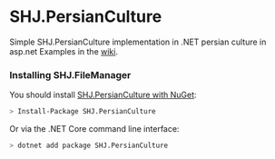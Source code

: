 SHJ.PersianCulture
=======

Simple SHJ.PersianCulture implementation in .NET persian culture  in asp.net
Examples in the [wiki](https://github.com/jabbekhaneh/SHJ.PersianCulture).

<!-- ### How do I get started? -->

### Installing SHJ.FileManager
You should install [SHJ.PersianCulture with NuGet](https://www.nuget.org/packages/SHJ.PersianCulture):

```bash
> Install-Package SHJ.PersianCulture
```

Or via the .NET Core command line interface:
   
```bash
> dotnet add package SHJ.PersianCulture
```




